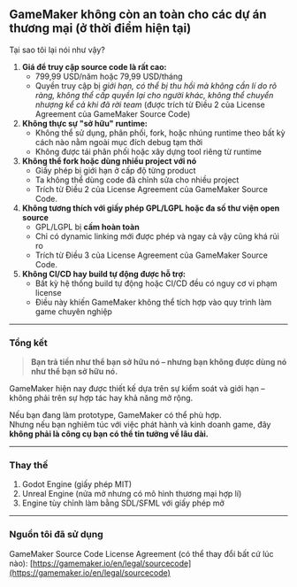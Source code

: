 ## GameMaker không còn an toàn cho các dự án thương mại (ở thời điểm hiện tại)
Tại sao tôi lại nói như vậy?
1. **Giá để truy cập source code là rất cao:**
   - 799,99 USD/năm hoặc 79,99 USD/tháng
   - Quyền truy cập bị *giới hạn, có thể bị thu hồi mà không cần lí do rõ ràng, không thể cấp quyền lại cho người khác, không thể chuyển nhượng kể cả khi đã rời team* (được trích từ Điều 2 của License Agreement của GameMaker Source Code)
2. **Không thực sự "sở hữu" runtime:**
   - Không thể sử dụng, phân phối, fork, hoặc nhúng runtime theo bất kỳ cách nào nằm ngoài mục đích debug tạm thời
   - Không được tái phân phối hoặc xây dựng tool riêng từ runtime
3. **Không thể fork hoặc dùng nhiều project với nó**
   - Giấy phép bị giới hạn ở cấp độ từng product
   - Ta không thể dùng code đã chỉnh sửa cho nhiều project
   - Trích từ Điều 2 của License Agreement của GameMaker Source Code.
4. **Không tương thích với giấy phép GPL/LGPL hoặc đa số thư viện open source**
   - GPL/LGPL bị **cấm hoàn toàn**
   - Chỉ có dynamic linking mới được phép và ngay cả vậy cũng khá rủi ro
   - Trích từ Điều 3 của License Agreement của GameMaker Source Code.
5. **Không CI/CD hay build tự động được hỗ trợ:**
   - Bất kỳ hệ thống build tự động hoặc CI/CD đều có nguy cơ vi phạm license
   - Điều này khiến GameMaker không thể tích hợp vào quy trình làm game chuyên nghiệp

---

### Tổng kết
> **Bạn trả tiền như thể bạn sở hữu nó – nhưng bạn không được dùng nó như thể bạn sở hữu nó.**

GameMaker hiện nay được thiết kế dựa trên sự kiểm soát và giới hạn – không phải trên sự hợp tác hay khả năng mở rộng.

Nếu bạn đang làm prototype, GameMaker có thể phù hợp.  
Nhưng nếu bạn nghiêm túc với việc phát hành và kinh doanh game, đây **không phải là công cụ bạn có thể tin tưởng về lâu dài.**

---

### Thay thế

1. Godot Engine (giấy phép MIT)
2. Unreal Engine (nửa mở nhưng có mô hình thương mại hợp lí)
3. Engine tùy chỉnh làm bằng SDL/SFML với giấy phép mở

---

### Nguồn tôi đã sử dụng
GameMaker Source Code License Agreement (có thể thay đổi bất cứ lúc nào): [https://gamemaker.io/en/legal/sourcecode](https://gamemaker.io/en/legal/sourcecode)
